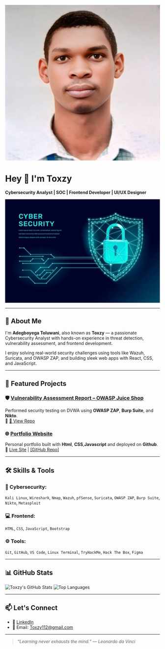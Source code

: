 <!-- Optional Banner -->
![Banner](https://github.com/Tolu12wani/Toxzy/blob/main/WhatsApp%20Image%202025-06-19%20at%2000.01.23_e40b091d.jpg) 

# Hey 👋 I'm Toxzy

**Cybersecurity Analyst | SOC | Frontend Developer | UI/UX Designer**

![Banner](https://github.com/Tolu12wani/Toxzy/blob/main/Premium%20Vector%20_%20Cyber%20security%20concept.jpg) 

---

## 🧰 About Me

I'm **Adegboyega Toluwani**, also known as **Toxzy** — a passionate Cybersecurity Analyst with hands-on experience in threat detection, vulnerability assessment, and frontend development.

I enjoy solving real-world security challenges using tools like Wazuh, Suricata, and OWASP ZAP, and building sleek web apps with React, CSS, and JavaScript.

---

## 💼 Featured Projects

### 🛡️ [Vulnerability Assessment Report – OWASP Juice Shop](https://github.com/Tolu12wani/proj_fut_01)
Performed security testing on DVWA using **OWASP ZAP**, **Burp Suite**, and **Nikto**.  
🔗 [📄 View Repo](https://github.com/Tolu12wani/proj_fut_01)



### 🌐 [Portfolio Website](https://tolu12wani.github.io/folio/)
Personal portfolio built with **Html**, **CSS**,**Javascript** and deployed on **Github**.  
🔗 [Live Site]([https://tolu12wani.github.io/folio/]) | [[GitHub Repo]](https://tolu12wani.github.io/folio/)

---

## 🛠️ Skills & Tools

### 🔐 Cybersecurity:
`Kali Linux`, `Wireshark`, `Nmap`, `Wazuh`, `pfSense`, `Suricata`, `OWASP ZAP`, `Burp Suite`, `Nikto`, `Metasploit`

### 💻 Frontend:
`HTML`, `CSS`, `JavaScript`, `Bootstrap`

### ⚙️ Tools:
`Git`, `GitHub`, `VS Code`, `Linux Terminal`, `TryHackMe`, `Hack The Box`, `Figma`

---

## 📊 GitHub Stats

![Toxzy's GitHub Stats](https://github-readme-stats.vercel.app/api?username=your-github-username&show_icons=true&theme=radical)
![Top Languages](https://github-readme-stats.vercel.app/api/top-langs/?username=your-github-username&layout=compact&theme=radical)

---

## 📫 Let's Connect

- 💼 [LinkedIn]((https://www.linkedin.com/in/toluwani-adegboyega-5a6aa0367/))
- 📧 Email: Toxzy112@gmail.com

---

> *“Learning never exhausts the mind.” — Leonardo da Vinci*

